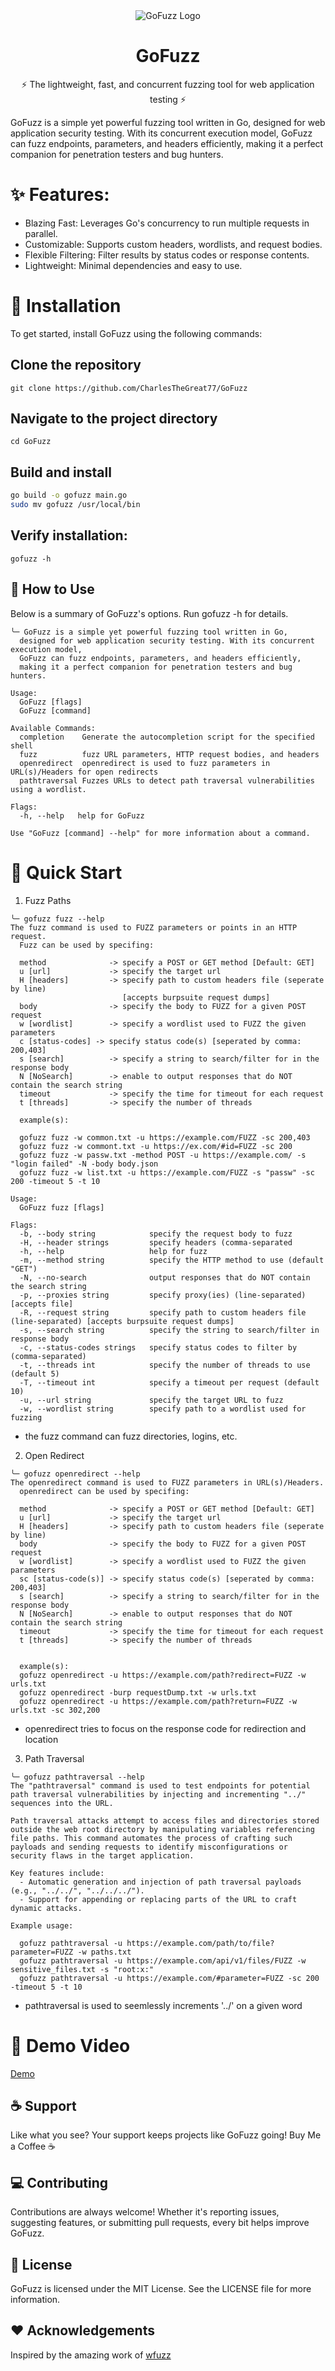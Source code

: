 <div align="center">
  <img src="assets/logov2.png" alt="GoFuzz Logo" />
  <h1><strong>GoFuzz</strong></h1>
  <p>⚡ The lightweight, fast, and concurrent fuzzing tool for web application testing ⚡</p>
</div>


GoFuzz is a simple yet powerful fuzzing tool written in Go, designed for web application security testing. With its concurrent execution model, GoFuzz can fuzz endpoints, parameters, and headers efficiently, making it a perfect companion for penetration testers and bug hunters.

# ✨ Features:

* Blazing Fast: Leverages Go's concurrency to run multiple requests in parallel.
* Customizable: Supports custom headers, wordlists, and request bodies.
* Flexible Filtering: Filter results by status codes or response contents.
* Lightweight: Minimal dependencies and easy to use.

# 🔧 Installation
To get started, install GoFuzz using the following commands:

## Clone the repository
```git clone https://github.com/CharlesTheGreat77/GoFuzz```

## Navigate to the project directory
```cd GoFuzz```

## Build and install
```bash 
go build -o gofuzz main.go
sudo mv gofuzz /usr/local/bin
```

## Verify installation:

```gofuzz -h```

## 📖 How to Use

Below is a summary of GoFuzz's options. Run gofuzz -h for details.

```
╰─ GoFuzz is a simple yet powerful fuzzing tool written in Go,
  designed for web application security testing. With its concurrent execution model,
  GoFuzz can fuzz endpoints, parameters, and headers efficiently,
  making it a perfect companion for penetration testers and bug hunters.

Usage:
  GoFuzz [flags]
  GoFuzz [command]

Available Commands:
  completion    Generate the autocompletion script for the specified shell
  fuzz          fuzz URL parameters, HTTP request bodies, and headers
  openredirect  openredirect is used to fuzz parameters in URL(s)/Headers for open redirects
  pathtraversal Fuzzes URLs to detect path traversal vulnerabilities using a wordlist.

Flags:
  -h, --help   help for GoFuzz

Use "GoFuzz [command] --help" for more information about a command.
```


# 🚀 Quick Start
1. Fuzz Paths
```
╰─ gofuzz fuzz --help
The fuzz command is used to FUZZ parameters or points in an HTTP request.
  Fuzz can be used by specifing:

  method              -> specify a POST or GET method [Default: GET]
  u [url]             -> specify the target url
  H [headers]         -> specify path to custom headers file (seperate by line)
                         [accepts burpsuite request dumps]
  body                -> specify the body to FUZZ for a given POST request
  w [wordlist]        -> specify a wordlist used to FUZZ the given parameters
  c [status-codes] -> specify status code(s) [seperated by comma: 200,403]
  s [search]          -> specify a string to search/filter for in the response body
  N [NoSearch]        -> enable to output responses that do NOT contain the search string
  timeout             -> specify the time for timeout for each request
  t [threads]         -> specify the number of threads

  example(s):

  gofuzz fuzz -w common.txt -u https://example.com/FUZZ -sc 200,403
  gofuzz fuzz -w commont.txt -u https://ex.com/#id=FUZZ -sc 200
  gofuzz fuzz -w passw.txt -method POST -u https://example.com/ -s "login failed" -N -body body.json
  gofuzz fuzz -w list.txt -u https://example.com/FUZZ -s "passw" -sc 200 -timeout 5 -t 10

Usage:
  GoFuzz fuzz [flags]

Flags:
  -b, --body string            specify the request body to fuzz
  -H, --header strings         specify headers (comma-separated
  -h, --help                   help for fuzz
  -m, --method string          specify the HTTP method to use (default "GET")
  -N, --no-search              output responses that do NOT contain the search string
  -p, --proxies string         specify proxy(ies) (line-separated) [accepts file]
  -R, --request string         specify path to custom headers file (line-separated) [accepts burpsuite request dumps]
  -s, --search string          specify the string to search/filter in response body
  -c, --status-codes strings   specify status codes to filter by (comma-separated)
  -t, --threads int            specify the number of threads to use (default 5)
  -T, --timeout int            specify a timeout per request (default 10)
  -u, --url string             specify the target URL to fuzz
  -w, --wordlist string        specify path to a wordlist used for fuzzing
```
* the fuzz command can fuzz directories, logins, etc.



2. Open Redirect
```
╰─ gofuzz openredirect --help
The openredirect command is used to FUZZ parameters in URL(s)/Headers.
  openredirect can be used by specifing:

  method              -> specify a POST or GET method [Default: GET]
  u [url]             -> specify the target url
  H [headers]         -> specify path to custom headers file (seperate by line)
  body                -> specify the body to FUZZ for a given POST request
  w [wordlist]        -> specify a wordlist used to FUZZ the given parameters
  sc [status-code(s)] -> specify status code(s) [seperated by comma: 200,403]
  s [search]          -> specify a string to search/filter for in the response body
  N [NoSearch]        -> enable to output responses that do NOT contain the search string
  timeout             -> specify the time for timeout for each request
  t [threads]         -> specify the number of threads


  example(s):
  gofuzz openredirect -u https://example.com/path?redirect=FUZZ -w urls.txt
  gofuzz openredirect -burp requestDump.txt -w urls.txt
  gofuzz openredirect -u https://example.com/path?return=FUZZ -w urls.txt -sc 302,200
```
* openredirect tries to focus on the response code for redirection and location


3. Path Traversal
```
╰─ gofuzz pathtraversal --help
The "pathtraversal" command is used to test endpoints for potential path traversal vulnerabilities by injecting and incrementing "../" sequences into the URL.

Path traversal attacks attempt to access files and directories stored outside the web root directory by manipulating variables referencing file paths. This command automates the process of crafting such payloads and sending requests to identify misconfigurations or security flaws in the target application.

Key features include:
  - Automatic generation and injection of path traversal payloads (e.g., "../../", "../../../").
  - Support for appending or replacing parts of the URL to craft dynamic attacks.

Example usage:

  gofuzz pathtraversal -u https://example.com/path/to/file?parameter=FUZZ -w paths.txt
  gofuzz pathtraversal -u https://example.com/api/v1/files/FUZZ -w sensitive_files.txt -s "root:x:"
  gofuzz pathtraversal -u https://example.com/#parameter=FUZZ -sc 200 -timeout 5 -t 10
```
* pathtraversal is used to seemlessly increments '../' on a given word


# 🎥 Demo Video
[Demo](https://github.com/user-attachments/assets/473517da-8419-4fd5-ad5d-2e7d613c05a4)


## ☕ Support

Like what you see? Your support keeps projects like GoFuzz going!
Buy Me a Coffee ☕

## 💻 Contributing

Contributions are always welcome! Whether it's reporting issues, suggesting features, or submitting pull requests, every bit helps improve GoFuzz.

## 📜 License

GoFuzz is licensed under the MIT License. See the LICENSE file for more information.

## ❤️ Acknowledgements

Inspired by the amazing work of <a href="https://github.com/xmendez/wfuzz">wfuzz</a>
